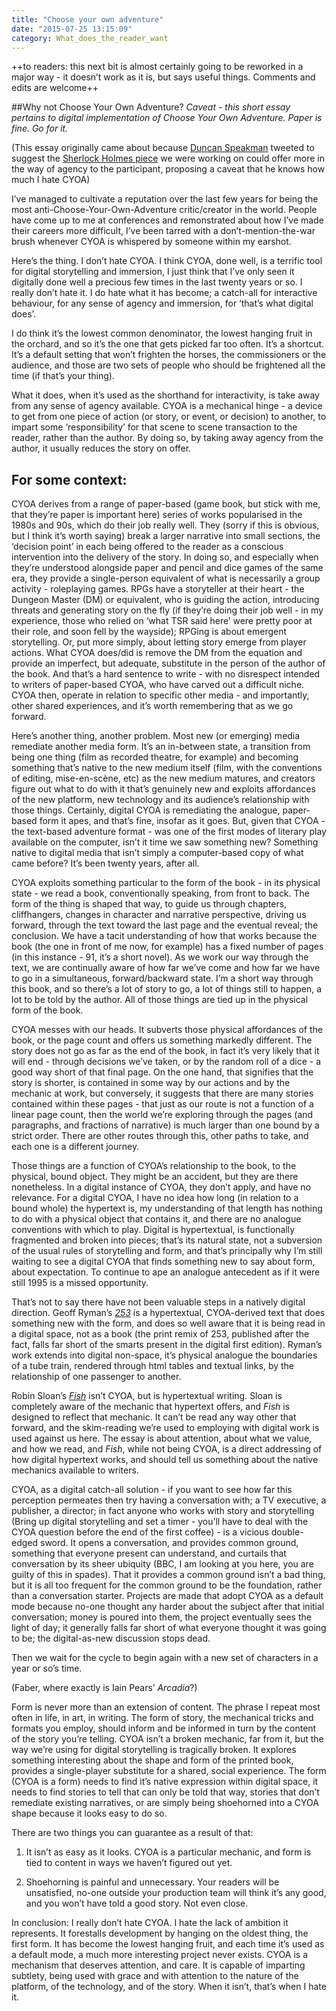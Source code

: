 ```yaml
---
title: "Choose your own adventure"
date: "2015-07-25 13:15:09"
category: What_does_the_reader_want
---
```


++to readers: this next bit is almost certainly going to be reworked in a major way - it doesn’t work as it is, but says useful things. Comments and edits are welcome++

##Why not Choose Your Own Adventure? 
*Caveat - this short essay pertains to digital implementation of Choose Your Own Adventure. Paper is fine. Go for it.*

(This essay originally came about because [Duncan Speakman](http://www.wearecircumstance.com) tweeted to
suggest the [Sherlock Holmes piece](http://www.ahollowbody.com) we were working on could offer more in
the way of agency to the participant, proposing a caveat that he knows
how much I hate CYOA)

I’ve managed to cultivate a reputation over the last few years for being
the most anti-Choose-Your-Own-Adventure critic/creator in the world.
People have come up to me at conferences and remonstrated about how I’ve
made their careers more difficult, I’ve been tarred with a
don’t-mention-the-war brush whenever CYOA is whispered by someone within
my earshot.

Here’s the thing. I don’t hate CYOA. I think CYOA, done well, is a
terrific tool for digital storytelling and immersion, I just think that
I’ve only seen it digitally done well a precious few times in the last
twenty years or so. I really don’t hate it. I do hate what it has
become; a catch-all for interactive behaviour, for any sense of agency
and immersion, for ‘that’s what digital does’.

I do think it’s the lowest common denominator, the lowest hanging fruit
in the orchard, and so it’s the one that gets picked far too often. It’s
a shortcut. It’s a default setting that won’t frighten the horses, the
commissioners or the audience, and those are two sets of people who
should be frightened all the time (if that’s your thing).

What it does, when it’s used as the shorthand for interactivity, is take
away from any sense of agency available. CYOA is a mechanical hinge - a
device to get from one piece of action (or story, or event, or decision)
to another, to impart some ‘responsibility’ for that scene to scene
transaction to the reader, rather than the author. By doing so, by
taking away agency from the author, it usually reduces the story on
offer.

For some context:
-----------------

CYOA derives from a range of paper-based (game book, but stick with me,
that they’re paper is important here) series of works popularised in the
1980s and 90s, which do their job really well. They (sorry if this is
obvious, but I think it’s worth saying) break a larger narrative into
small sections, the ‘decision point’ in each being offered to the reader
as a conscious intervention into the delivery of the story. In doing so,
and especially when they’re understood alongside paper and pencil and
dice games of the same era, they provide a single-person equivalent of
what is necessarily a group activity - roleplaying games. RPGs have a
storyteller at their heart - the Dungeon Master (DM) or equivalent, who
is guiding the action, introducing threats and generating story on the
fly (if they’re doing their job well - in my experience, those who
relied on ‘what TSR said here’ were pretty poor at their role, and soon
fell by the wayside); RPGing is about emergent storytelling. Or, put
more simply, about letting story emerge from player actions. What CYOA
does/did is remove the DM from the equation and provide an imperfect,
but adequate, substitute in the person of the author of the book. And
that’s a hard sentence to write - with no disrespect intended to writers
of paper-based CYOA, who have carved out a difficult niche. CYOA then,
operate in relation to specific other media - and importantly, other
shared experiences, and it’s worth remembering that as we go forward.

Here’s another thing, another problem. Most new (or emerging) media
remediate another media form. It’s an in-between state, a transition
from being one thing (film as recorded theatre, for example) and
becoming something that’s native to the new medium itself (film, with
the conventions of editing, mise-en-scène, etc) as the new medium
matures, and creators figure out what to do with it that’s genuinely new
and exploits affordances of the new platform, new technology and its
audience’s relationship with those things. Certainly, digital CYOA is
remediating the analogue, paper-based form it apes, and that’s fine,
insofar as it goes. But, given that CYOA - the text-based adventure
format - was one of the first modes of literary play available on the
computer, isn’t it time we saw something new? Something native to
digital media that isn’t simply a computer-based copy of what came
before? It’s been twenty years, after all.

CYOA exploits something particular to the form of the book - in its
physical state - we read a book, conventionally speaking, from front to
back. The form of the thing is shaped that way, to guide us through
chapters, cliffhangers, changes in character and narrative perspective,
driving us forward, through the text toward the last page and the
eventual reveal; the conclusion. We have a tacit understanding of how
that works because the book (the one in front of me now, for example)
has a fixed number of pages (in this instance - 91, it’s a short novel).
As we work our way through the text, we are continually aware of how far
we’ve come and how far we have to go in a simultaneous, forward/backward
state. I’m a short way through this book, and so there’s a lot of story
to go, a lot of things still to happen, a lot to be told by the author.
All of those things are tied up in the physical form of the book. 

CYOA messes with our heads. It subverts those physical affordances of the
book, or the page count and offers us something markedly different. The
story does not go as far as the end of the book, in fact it’s very
likely that it will end - through decisions we’ve taken, or by the
random roll of a dice - a good way short of that final page. On the one
hand, that signifies that the story is shorter, is contained in some way
by our actions and by the mechanic at work, but conversely, it suggests
that there are many stories contained within these pages - that just as
our route is not a function of a linear page count, then the world we’re
exploring through the pages (and paragraphs, and fractions of narrative)
is much larger than one bound by a strict order. There are other routes
through this, other paths to take, and each one is a different journey.

Those things are a function of CYOA’s relationship to the book, to the
physical, bound object. They might be an accident, but they are there
nonetheless. In a digital instance of CYOA, they don’t apply, and have
no relevance. For a digital CYOA, I have no idea how long (in relation
to a bound whole) the hypertext is, my understanding of that length has
nothing to do with a physical object that contains it, and there are no
analogue conventions with which to play. Digital is hypertextual, is
functionally fragmented and broken into pieces; that’s its natural
state, not a subversion of the usual rules of storytelling and form, and
that’s principally why I’m still waiting to see a digital CYOA that
finds something new to say about form, about expectation. To continue to
ape an analogue antecedent as if it were still 1995 is a missed
opportunity.

That’s not to say there have not been valuable steps in a natively
digital direction. Geoff Ryman’s [*253*](http://www.ryman-novel.com) is a
hypertextual, CYOA-derived text that does something new with the form,
and does so well aware that it is being read in a digital space, not as
a book (the print remix of 253, published after the fact, falls far
short of the smarts present in the digital first edition). Ryman’s work
extends into digital non-space, it’s physical analogue the boundaries of
a tube train, rendered through html tables and textual links, by the
relationship of one passenger to another.

Robin Sloan’s [*Fish*](http://www.robinsloan.com/fish/) isn’t CYOA, but
is hypertextual writing. Sloan is completely aware of the mechanic that
hypertext offers, and *Fish* is designed to reflect that mechanic. It
can’t be read any way other that forward, and the skim-reading we’re
used to employing with digital work is used against us here. The essay
is about attention, about what we value, and how we read, and *Fish*,
while not being CYOA, is a direct addressing of how digital hypertext
works, and should tell us something about the native mechanics available
to writers.

CYOA, as a digital catch-all solution - if you want to see how far this
perception permeates then try having a conversation with; a TV
executive, a publisher, a director; in fact anyone who works with story
and storytelling (Bring up digital storytelling and set a timer - you’ll
have to deal with the CYOA question before the end of the first coffee) - is a vicious double-edged sword. It opens a conversation, and provides
common ground, something that everyone present can understand, and
curtails that conversation by its sheer ubiquity (BBC, I am looking at
you here, you are guilty of this in spades). That it provides a common
ground isn’t a bad thing, but it is all too frequent for the common
ground to be the foundation, rather than a conversation starter.
Projects are made that adopt CYOA as a default mode because no-one
thought any harder about the subject after that initial conversation;
money is poured into them, the project eventually sees the light of day;
it generally falls far short of what everyone thought it was going to
be; the digital-as-new discussion stops dead.

Then we wait for the cycle to begin again with a new set of characters
in a year or so’s time.

(Faber, where exactly is Iain Pears’ *Arcadia*?)

Form is never more than an extension of content. The phrase I repeat
most often in life, in art, in writing. The form of story, the
mechanical tricks and formats you employ, should inform and be informed
in turn by the content of the story you’re telling. CYOA isn’t a broken
mechanic, far from it, but the way we’re using for digital storytelling
is tragically broken. It explores something interesting about the shape
and form of the printed book, provides a single-player substitute for a
shared, social experience. The form (CYOA is a form) needs to find it’s
native expression within digital space, it needs to find stories to tell
that can only be told that way, stories that don’t remediate existing
narratives, or are simply being shoehorned into a CYOA shape because it
looks easy to do so.

There are two things you can guarantee as a result of that: 

1. It isn’t as easy as it looks. CYOA is a particular mechanic, and form is tied to
content in ways we haven’t figured out yet. 

2. Shoehorning is painful and unnecessary. Your readers will be unsatisfied, no-one outside your
production team will think it’s any good, and you won’t have told a good
story. Not even close.

In conclusion: I really don’t hate CYOA. I hate the lack of ambition it
represents. It forestalls development by hanging on the oldest thing,
the first form. It has become the lowest hanging fruit, and each time
it’s used as a default mode, a much more interesting project never
exists. CYOA is a mechanism that deserves attention, and care. It is
capable of imparting subtlety, being used with grace and with attention
to the nature of the platform, of the technology, and of the story. When
it isn’t, that’s when I hate it.
